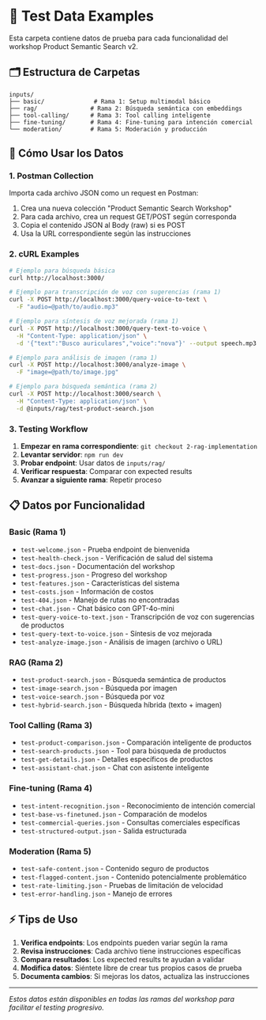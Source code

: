 # 📁 Test Data Examples

Esta carpeta contiene datos de prueba para cada funcionalidad del workshop Product Semantic Search v2.

## 🗂️ Estructura de Carpetas

```
inputs/
├── basic/              # Rama 1: Setup multimodal básico
├── rag/               # Rama 2: Búsqueda semántica con embeddings  
├── tool-calling/      # Rama 3: Tool calling inteligente
├── fine-tuning/       # Rama 4: Fine-tuning para intención comercial
└── moderation/        # Rama 5: Moderación y producción
```

## 🚀 Cómo Usar los Datos

### 1. **Postman Collection**
Importa cada archivo JSON como un request en Postman:
1. Crea una nueva colección "Product Semantic Search Workshop"
2. Para cada archivo, crea un request GET/POST según corresponda
3. Copia el contenido JSON al Body (raw) si es POST
4. Usa la URL correspondiente según las instrucciones

### 2. **cURL Examples**
```bash
# Ejemplo para búsqueda básica
curl http://localhost:3000/

# Ejemplo para transcripción de voz con sugerencias (rama 1)
curl -X POST http://localhost:3000/query-voice-to-text \
  -F "audio=@path/to/audio.mp3"

# Ejemplo para síntesis de voz mejorada (rama 1)
curl -X POST http://localhost:3000/query-text-to-voice \
  -H "Content-Type: application/json" \
  -d '{"text":"Busco auriculares","voice":"nova"}' --output speech.mp3

# Ejemplo para análisis de imagen (rama 1)
curl -X POST http://localhost:3000/analyze-image \
  -F "image=@path/to/image.jpg"

# Ejemplo para búsqueda semántica (rama 2)
curl -X POST http://localhost:3000/search \
  -H "Content-Type: application/json" \
  -d @inputs/rag/test-product-search.json
```

### 3. **Testing Workflow**
1. **Empezar en rama correspondiente**: `git checkout 2-rag-implementation`
2. **Levantar servidor**: `npm run dev`
3. **Probar endpoint**: Usar datos de `inputs/rag/`
4. **Verificar respuesta**: Comparar con expected results
5. **Avanzar a siguiente rama**: Repetir proceso

## 📋 Datos por Funcionalidad

### Basic (Rama 1)
- `test-welcome.json` - Prueba endpoint de bienvenida
- `test-health-check.json` - Verificación de salud del sistema  
- `test-docs.json` - Documentación del workshop
- `test-progress.json` - Progreso del workshop
- `test-features.json` - Características del sistema
- `test-costs.json` - Información de costos
- `test-404.json` - Manejo de rutas no encontradas
- `test-chat.json` - Chat básico con GPT-4o-mini
- `test-query-voice-to-text.json` - Transcripción de voz con sugerencias de productos
- `test-query-text-to-voice.json` - Síntesis de voz mejorada
- `test-analyze-image.json` - Análisis de imagen (archivo o URL)

### RAG (Rama 2)  
- `test-product-search.json` - Búsqueda semántica de productos
- `test-image-search.json` - Búsqueda por imagen
- `test-voice-search.json` - Búsqueda por voz
- `test-hybrid-search.json` - Búsqueda híbrida (texto + imagen)

### Tool Calling (Rama 3)
- `test-product-comparison.json` - Comparación inteligente de productos
- `test-search-products.json` - Tool para búsqueda de productos
- `test-get-details.json` - Detalles específicos de productos
- `test-assistant-chat.json` - Chat con asistente inteligente

### Fine-tuning (Rama 4)
- `test-intent-recognition.json` - Reconocimiento de intención comercial
- `test-base-vs-finetuned.json` - Comparación de modelos
- `test-commercial-queries.json` - Consultas comerciales específicas
- `test-structured-output.json` - Salida estructurada

### Moderation (Rama 5)
- `test-safe-content.json` - Contenido seguro de productos
- `test-flagged-content.json` - Contenido potencialmente problemático
- `test-rate-limiting.json` - Pruebas de limitación de velocidad
- `test-error-handling.json` - Manejo de errores

## ⚡ Tips de Uso

1. **Verifica endpoints**: Los endpoints pueden variar según la rama
2. **Revisa instrucciones**: Cada archivo tiene instrucciones específicas
3. **Compara resultados**: Los expected results te ayudan a validar
4. **Modifica datos**: Siéntete libre de crear tus propios casos de prueba
5. **Documenta cambios**: Si mejoras los datos, actualiza las instrucciones

---
*Estos datos están disponibles en todas las ramas del workshop para facilitar el testing progresivo.*
